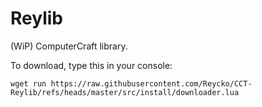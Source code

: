 # Reylib

(WiP) ComputerCraft library.

To download, type this in your console:
```
wget run https://raw.githubusercontent.com/Reycko/CCT-Reylib/refs/heads/master/src/install/downloader.lua
```